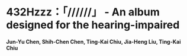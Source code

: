 # 432Hzzz：「//////」 - An album designed for the hearing-impaired
 #### Jun-Yu Chen, Shih-Chen Chen, Ting-Kai Chiu, Jia-Heng Liu, Ting-Kai Chiu
